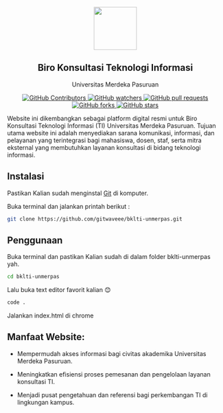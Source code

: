 <p align="center">
  <img width="100px" src="">
  <h2 align="center" >Biro Konsultasi Teknologi Informasi</h2>
  <p align="center">Universitas Merdeka Pasuruan</p>
</p>

<p align="center">
  <a href="https://github.com/gitwaveee/bklti-unmerpas/graphs/contributors">
      <img alt="GitHub Contributors" src="https://img.shields.io/github/contributors/gitwaveee/bklti-unmerpas?style=flat" />
    </a>
  
  <a href="https://github.com/gitwaveee/bklti-unmerpas/watchers">
  <img alt="GitHub watchers" src="https://img.shields.io/github/watchers/gitwaveee/bklti-unmerpas?style=flat&color=800080" />
</a>

  <a href="https://github.com/gitwaveee/bklti-unmerpas/pulls">
      <img alt="GitHub pull requests" src="https://img.shields.io/github/issues-pr/gitwaveee/bklti-unmerpas?color=0088ff" />
    </a>
    
<a href="https://github.com/gitwaveee/bklti-unmerpas/network/members">
  <img alt="GitHub forks" src="https://img.shields.io/github/forks/gitwaveee/bklti-unmerpas?style=flat&color=4caf50"/>
</a>

<a href="https://github.com/gitwaveee/bklti-unmerpas/stargazers">
  <img alt="GitHub stars" src="https://img.shields.io/github/stars/gitwaveee/bklti-unmerpas?style=flat&color=ffc107" />
</a>




</p>



Website ini dikembangkan sebagai platform digital resmi untuk Biro Konsultasi Teknologi Informasi (TI) Universitas Merdeka Pasuruan. Tujuan utama website ini adalah menyediakan sarana komunikasi, informasi, dan pelayanan yang terintegrasi bagi mahasiswa, dosen, staf, serta mitra eksternal yang membutuhkan layanan konsultasi di bidang teknologi informasi.

## Instalasi

Pastikan Kalian sudah menginstal [Git](https://git-scm.com/downloads) di komputer.

Buka terminal dan jalankan printah berikut :

```bash
git clone https://github.com/gitwaveee/bklti-unmerpas.git
```

## Penggunaan

Buka terminal dan pastikan Kalian sudah di dalam folder bklti-unmerpas yah.

```bash
cd bklti-unmerpas
```
Lalu buka text editor favorit kalian 😊

```bash
code .
```
Jalankan index.html di chrome

## Manfaat Website:

- Mempermudah akses informasi bagi civitas akademika Universitas Merdeka Pasuruan.

- Meningkatkan efisiensi proses pemesanan dan pengelolaan layanan konsultasi TI.

- Menjadi pusat pengetahuan dan referensi bagi perkembangan TI di lingkungan kampus.

